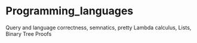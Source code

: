 # Programming_languages

Query and language correctness, semnatics, pretty
Lambda calculus, Lists, Binary Tree Proofs  
